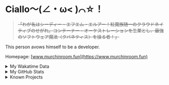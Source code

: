 # Ciallo～(∠・ω< )⌒☆！

> ~~「わが名はシーディー・エフエム・エルアー！紅魔族随一のクラウドネイティブのせがれ。コンテーナー・オーケストレーションを生業とし、最強のソフトウェア魔法〈クバネティス〉を操る者！」~~

This person avows himself to be a developer.

Homepage: [www.murchinroom.fun](https://www.murchinroom.fun)

<details>

<summary>My Wakatime Data</summary>

<!--START_SECTION:waka-->
![Lines of code](https://img.shields.io/badge/From%20Hello%20World%20I%27ve%20Written-9.7%20million%20lines%20of%20code-blue)

**🐱 My GitHub Data** 

> 📦 818.7 kB Used in GitHub's Storage 
 > 
> 🏆 1,338 Contributions in the Year 2024
 > 
> 🚫 Not Opted to Hire
 > 
> 📜 95 Public Repositories 
 > 
> 🔑 34 Private Repositories 
 > 
**I'm an Early 🐤** 

```text
🌞 Morning                2283 commits        ██████░░░░░░░░░░░░░░░░░░░   23.76 % 
🌆 Daytime                4246 commits        ███████████░░░░░░░░░░░░░░   44.20 % 
🌃 Evening                3003 commits        ████████░░░░░░░░░░░░░░░░░   31.26 % 
🌙 Night                  75 commits          ░░░░░░░░░░░░░░░░░░░░░░░░░   00.78 % 
```
📅 **I'm Most Productive on Tuesday** 

```text
Monday                   1232 commits        ███░░░░░░░░░░░░░░░░░░░░░░   12.82 % 
Tuesday                  1726 commits        ████░░░░░░░░░░░░░░░░░░░░░   17.97 % 
Wednesday                1678 commits        ████░░░░░░░░░░░░░░░░░░░░░   17.47 % 
Thursday                 1376 commits        ████░░░░░░░░░░░░░░░░░░░░░   14.32 % 
Friday                   1431 commits        ████░░░░░░░░░░░░░░░░░░░░░   14.90 % 
Saturday                 1170 commits        ███░░░░░░░░░░░░░░░░░░░░░░   12.18 % 
Sunday                   994 commits         ███░░░░░░░░░░░░░░░░░░░░░░   10.35 % 
```


**I Mostly Code in Go** 

```text
Go                       38 repos            █████████░░░░░░░░░░░░░░░░   34.55 % 
TeX                      7 repos             ██░░░░░░░░░░░░░░░░░░░░░░░   06.36 % 
Swift                    6 repos             █░░░░░░░░░░░░░░░░░░░░░░░░   05.45 % 
Vue                      6 repos             █░░░░░░░░░░░░░░░░░░░░░░░░   05.45 % 
TypeScript               2 repos             ░░░░░░░░░░░░░░░░░░░░░░░░░   01.82 % 
```




 Last Updated on 02/12/2024 04:36:22 UTC
<!--END_SECTION:waka-->

</details>

<details>
 
 <summary>My GitHub Stats</summary>

[![CDFMLR's github stats](https://github-readme-stats.vercel.app/api?username=cdfmlr&count_private=true&show_icons=true)](https://github.com/anuraghazra/github-readme-stats)
 
</details>

<details>

<summary>Known Projects</summary>

[![Star History Chart](https://api.star-history.com/svg?repos=cdfmlr/pyflowchart,cdfmlr/muvtuber,cdfmlr/crud,cdfmlr/murecom-verse-1,cdfmlr/murecom-intro&type=Date)](https://star-history.com/#cdfmlr/pyflowchart&cdfmlr/muvtuber&cdfmlr/crud&cdfmlr/murecom-verse-1&cdfmlr/murecom-intro&Date)

 </details>
